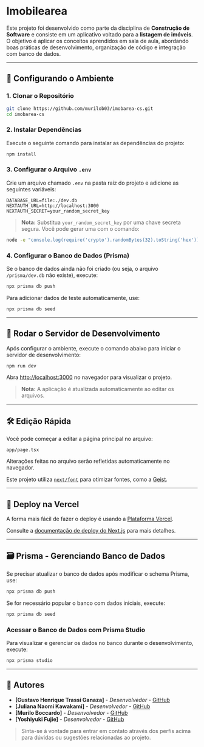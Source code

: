 # Imobilearea

Este projeto foi desenvolvido como parte da disciplina de **Construção de Software** e consiste em um aplicativo voltado para a **listagem de imóveis**. O objetivo é aplicar os conceitos aprendidos em sala de aula, abordando boas práticas de desenvolvimento, organização de código e integração com banco de dados.

---

## 🚀 **Configurando o Ambiente**

### **1. Clonar o Repositório**

```bash
git clone https://github.com/murilob03/imobarea-cs.git
cd imobarea-cs
```

### **2. Instalar Dependências**

Execute o seguinte comando para instalar as dependências do projeto:

```bash
npm install
```

### **3. Configurar o Arquivo `.env`**

Crie um arquivo chamado `.env` na pasta raiz do projeto e adicione as seguintes variáveis:

```plaintext
DATABASE_URL=file:./dev.db
NEXTAUTH_URL=http://localhost:3000
NEXTAUTH_SECRET=your_random_secret_key
```

> **Nota:** Substitua `your_random_secret_key` por uma chave secreta segura. Você pode gerar uma com o comando:

```bash
node -e "console.log(require('crypto').randomBytes(32).toString('hex'))"
```

### **4. Configurar o Banco de Dados (Prisma)**

Se o banco de dados ainda não foi criado (ou seja, o arquivo `/prisma/dev.db` não existe), execute:

```bash
npx prisma db push
```

Para adicionar dados de teste automaticamente, use:

```bash
npx prisma db seed
```

---

## 🚀 **Rodar o Servidor de Desenvolvimento**

Após configurar o ambiente, execute o comando abaixo para iniciar o servidor de desenvolvimento:

```bash
npm run dev
```

Abra [http://localhost:3000](http://localhost:3000) no navegador para visualizar o projeto.

> **Nota:** A aplicação é atualizada automaticamente ao editar os arquivos.

---

## 🛠 **Edição Rápida**

Você pode começar a editar a página principal no arquivo:

```
app/page.tsx
```

Alterações feitas no arquivo serão refletidas automaticamente no navegador.

Este projeto utiliza [`next/font`](https://nextjs.org/docs/app/building-your-application/optimizing/fonts) para otimizar fontes, como a [Geist](https://vercel.com/font).

---

## 🚀 **Deploy na Vercel**

A forma mais fácil de fazer o deploy é usando a [Plataforma Vercel](https://vercel.com/new?utm_medium=default-template&filter=next.js&utm_source=create-next-app&utm_campaign=create-next-app-readme).

Consulte a [documentação de deploy do Next.js](https://nextjs.org/docs/app/building-your-application/deploying) para mais detalhes.

---

## 🗃 **Prisma - Gerenciando Banco de Dados**

Se precisar atualizar o banco de dados após modificar o schema Prisma, use:

```bash
npx prisma db push
```

Se for necessário popular o banco com dados iniciais, execute:

```bash
npx prisma db seed
```

### **Acessar o Banco de Dados com Prisma Studio**

Para visualizar e gerenciar os dados no banco durante o desenvolvimento, execute:

```bash
npx prisma studio
```

---

## 👥 **Autores**

- **[Gustavo Henrique Trassi Ganaza]** - _Desenvolvedor_ - [GitHub](https://github.com/GustavoGNZ)
- **[Juliana Naomi Kawakami]** - _Desenvolvedor_ - [GitHub](https://github.com/juliana-kawakami)
- **[Murilo Boccardo]** - _Desenvolvedor_ - [GitHub](https://github.com/murilob03)
- **[Yoshiyuki Fujie]** - _Desenvolvedor_ - [GitHub](https://github.com/Yoshifg)

> Sinta-se à vontade para entrar em contato através dos perfis acima para dúvidas ou sugestões relacionadas ao projeto.
